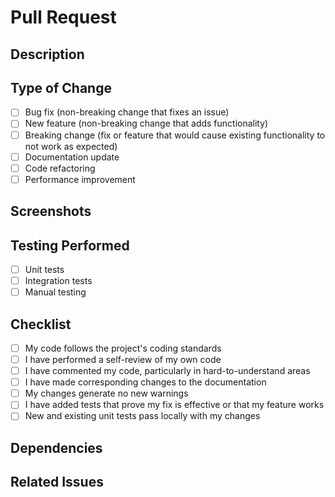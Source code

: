 # Pull Request

## Description
<!-- Provide a brief description of the changes made in this PR -->

## Type of Change
<!-- Mark the relevant option with an [x] -->
- [ ] Bug fix (non-breaking change that fixes an issue)
- [ ] New feature (non-breaking change that adds functionality)
- [ ] Breaking change (fix or feature that would cause existing functionality to not work as expected)
- [ ] Documentation update
- [ ] Code refactoring
- [ ] Performance improvement

## Screenshots
<!-- If applicable, add screenshots to help explain your changes -->

## Testing Performed
<!-- Describe the testing you have performed -->
- [ ] Unit tests
- [ ] Integration tests
- [ ] Manual testing

## Checklist
<!-- Mark items with an [x] when completed -->
- [ ] My code follows the project's coding standards
- [ ] I have performed a self-review of my own code
- [ ] I have commented my code, particularly in hard-to-understand areas
- [ ] I have made corresponding changes to the documentation
- [ ] My changes generate no new warnings
- [ ] I have added tests that prove my fix is effective or that my feature works
- [ ] New and existing unit tests pass locally with my changes

## Dependencies
<!-- List any new dependencies added or updated -->

## Related Issues
<!-- Link to related issues using the GitHub issue linking syntax: #issue-number -->
